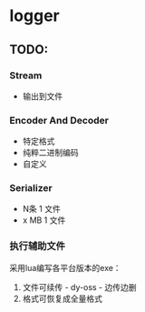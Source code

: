 # logger

## TODO:

### Stream

* 输出到文件

### Encoder And Decoder

* 特定格式
* 纯粹二进制编码
* 自定义

### Serializer

* N条 1 文件
* x MB 1 文件

### 执行辅助文件

采用lua编写各平台版本的exe：

1. 文件可续传 - dy-oss - 边传边删
3. 格式可恢复成全量格式
 

